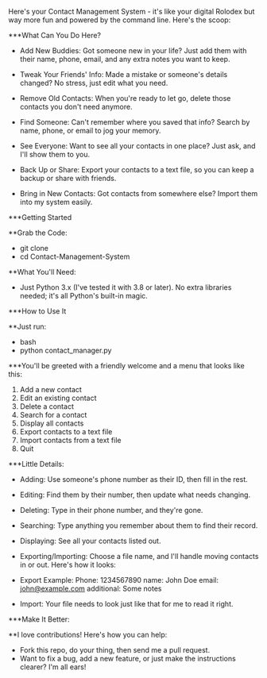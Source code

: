 Here's your Contact Management System - it's like your digital Rolodex but way more fun and powered by the command line. Here's the scoop:

***What Can You Do Here?

- Add New Buddies: Got someone new in your life? Just add them with their name, phone, email, and any extra notes you want to keep. 
- Tweak Your Friends' Info: Made a mistake or someone's details changed? No stress, just edit what you need.

- Remove Old Contacts: When you're ready to let go, delete those contacts you don't need anymore.

- Find Someone: Can't remember where you saved that info? Search by name, phone, or email to jog your memory.

- See Everyone: Want to see all your contacts in one place? Just ask, and I'll show them to you.

- Back Up or Share: Export your contacts to a text file, so you can keep a backup or share with friends.

- Bring in New Contacts: Got contacts from somewhere else? Import them into my system easily.

***Getting Started

**Grab the Code: 

- git clone <your-repository-URL>
- cd Contact-Management-System

**What You'll Need: 
- Just Python 3.x (I've tested it with 3.8 or later). No extra libraries needed; it's all Python's built-in magic.

***How to Use It

**Just run:

- bash
- python contact_manager.py

***You'll be greeted with a friendly welcome and a menu that looks like this:

1. Add a new contact
2. Edit an existing contact
3. Delete a contact
4. Search for a contact
5. Display all contacts
6. Export contacts to a text file
7. Import contacts from a text file
8. Quit

***Little Details:

- Adding: Use someone's phone number as their ID, then fill in the rest.
- Editing: Find them by their number, then update what needs changing.
- Deleting: Type in their phone number, and they're gone.
- Searching: Type anything you remember about them to find their record.
- Displaying: See all your contacts listed out.
- Exporting/Importing: Choose a file name, and I'll handle moving contacts in or out. Here's how it looks:
- Export Example:
  Phone: 1234567890
  name: John Doe
  email: john@example.com
  additional: Some notes

- Import: Your file needs to look just like that for me to read it right.

***Make It Better:

**I love contributions! Here's how you can help:

- Fork this repo, do your thing, then send me a pull request.
- Want to fix a bug, add a new feature, or just make the instructions clearer? I'm all ears!